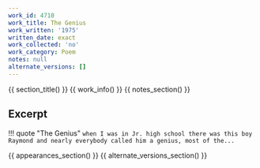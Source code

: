```yaml
---
work_id: 4710
work_title: The Genius
work_written: '1975'
written_date: exact
work_collected: 'no'
work_category: Poem
notes: null
alternate_versions: []
---
```


{{ section_title() }}
{{ work_info() }}
{{ notes_section() }}
## Excerpt
!!! quote "The Genius"
    ```
    when I was in Jr. high school
    there was this boy Raymond
    and nearly everybody called
    him a genius, most of the...
    ```

{{ appearances_section() }}
{{ alternate_versions_section() }}